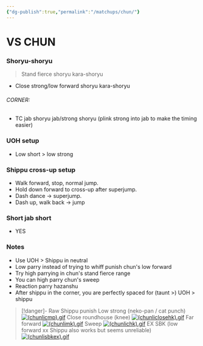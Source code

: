 ```yaml
---
{"dg-publish":true,"permalink":"/matchups/chun/"}
---
```


# VS CHUN
### Shoryu-shoryu
> Stand fierce shoryu kara-shoryu
- Close strong/low forward shoryu kara-shoryu
###### CORNER: 
- TC jab shoryu jab/strong shoryu (plink strong into jab to make the timing easier)
### UOH setup
- Low short > low strong
### Shippu cross-up setup
- Walk forward, stop, normal jump.
- Hold down forward to cross-up after superjump. 
- Dash dance -> superjump. 
- Dash up, walk back -> jump
### Short jab short
- YES
### Notes
- Use UOH > Shippu in neutral
- Low parry instead of trying to whiff punish chun's low forward
- Try high parrying in chun's stand fierce range
- You can high parry chun's sweep
- Reaction parry hazanshu
- After shippu in the corner, you are perfectly spaced for (taunt >) UOH > shippu

> [!danger]- Raw Shippu punish
> Low strong (neko-pan / cat punch)
[![(chunlicmp).gif](https://wiki.supercombo.gg/images/f/ff/%28chunlicmp%29.gif)](https://wiki.supercombo.gg/w/File:(chunlicmp).gif)
> Close roundhouse (knee)
[![(chunliclosehk).gif](https://wiki.supercombo.gg/images/7/7f/%28chunliclosehk%29.gif)](https://wiki.supercombo.gg/w/File:(chunliclosehk).gif)
> Far forward
[![(chunlimk).gif](https://wiki.supercombo.gg/images/8/8a/%28chunlimk%29.gif)](https://wiki.supercombo.gg/w/File:(chunlimk).gif)
> Sweep
[![(chunlichk).gif](https://wiki.supercombo.gg/images/c/cb/%28chunlichk%29.gif)](https://wiki.supercombo.gg/w/File:(chunlichk).gif)
> EX SBK (low forward xx Shippu also works but seems unreliable)
[![(chunlisbkex).gif](https://wiki.supercombo.gg/images/6/6d/%28chunlisbkex%29.gif)](https://wiki.supercombo.gg/w/File:(chunlisbkex).gif)
